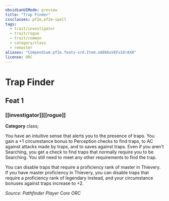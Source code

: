 ```yaml
---
obsidianUIMode: preview
title: "Trap Finder"
cssclasses: pf2e,pf2e-spell
tags:
  - trait/investigator
  - trait/rogue
  - trait/common
  - category/class
  - remaster
aliases: "Compendium.pf2e.feats-srd.Item.oA866uVEFu1OrAX0"
license: ORC
---
```

# Trap Finder
## Feat 1
### [[investigator]][[rogue]]

**Category** class; 




You have an intuitive sense that alerts you to the presence of traps. You gain a +1 circumstance bonus to Perception checks to find traps, to AC against attacks made by traps, and to saves against traps. Even if you aren't Searching, you get a check to find traps that normally require you to be Searching. You still need to meet any other requirements to find the trap.

You can disable traps that require a proficiency rank of master in Thievery. If you have master proficiency in Thievery, you can disable traps that require a proficiency rank of legendary instead, and your circumstance bonuses against traps increase to +2.

*Source: Pathfinder Player Core*
*ORC*